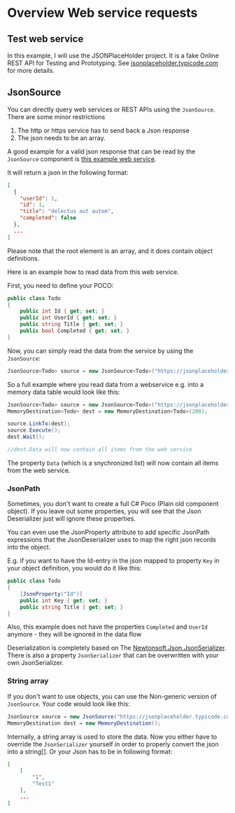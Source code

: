 ﻿# Overview Web service requests

## Test web service 

In this example, I will use the JSONPlaceHolder project. It is a fake Online REST API for Testing and Prototyping.
See [jsonplaceholder.typicode.com](https://jsonplaceholder.typicode.com) for more details.

## JsonSource

You can directly query web services or REST APIs using the `JsonSource`. There are some minor restrictions 
1) The http or https service has to send back a Json response
2) The json needs to be an array.

A good example for a valid json response that can be read by the `JsonSource` component is [this example web service](https://jsonplaceholder.typicode.com/todos/).

It will return a json in the following format:

```json
[
  {
    "userId": 1,
    "id": 1,
    "title": "delectus aut autem",
    "completed": false
  },
  ...
]
```

Please note that the root element is an array, and it does contain object definitions.

Here is an example how to read data from this web service.

First, you need to define your POCO:

```C#
public class Todo
{
    public int Id { get; set; }
    public int UserId { get; set; }
    public string Title { get; set; }
    public bool Completed { get; set; }
}
```

Now, you can simply read the data from the service by using the `JsonSource`:

```C#
JsonSource<Todo> source = new JsonSource<Todo>("https://jsonplaceholder.typicode.com/todos");
```

So a full example where you read data from a webservice e.g. into a memory data table would look like this:

```C#
JsonSource<Todo> source = new JsonSource<Todo>("https://jsonplaceholder.typicode.com/todos");
MemoryDestination<Todo> dest = new MemoryDestination<Todo>(200);

source.LinkTo(dest);
source.Execute();
dest.Wait();

//dest.Data will now contain all items from the web service
```

The property `Data` (which is a snychronized list) will now contain all items from the web service. 

### JsonPath

Sometimes, you don't want to create a full C# Poco (Plain old component object).
If you leave out some properties, you will see that the Json Deserializer just will ignore these properties. 

You can even use the JsonProperty attribute to add specific JsonPath expressions that the JsonDeserializer uses 
to map the right json records into the object.

E.g. if you want to have the Id-entry in the json mapped to property `Key` in your object definition, you would do it like this:

```C#
public class Todo
{
    [JsonProperty("Id")]
    public int Key { get; set; }
    public string Title { get; set; }
}
````

Also, this example does not have the properties `Completed` and `UserId` anymore - they will be ignored in the data flow

Deserialization is completely based on The [Newtonsoft.Json.JsonSerializer](https://www.newtonsoft.com/json/help/html/T_Newtonsoft_Json_JsonSerializer.htm).
There is also a property `JsonSerializer` that can be overwritten with your own JsonSerializer.

### String array

If you don't want to use objects, you can use the Non-generic version of `JsonSource`. Your code would look like this:

```C#
JsonSource source = new JsonSource("https://jsonplaceholder.typicode.com/todos");
MemoryDestination dest = new MemoryDestination();
```

Internally, a string array is used to store the data. 
Now you either have to override the `JsonSerializer` yourself in order to properly convert the json into a string[].
Or your Json has to be in following format:

```Json
[
    [
        "1",
        "Test1"
    ],
    ...
]
```
